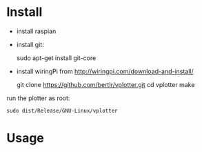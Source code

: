 # Install #

- install raspian
- install git:

    sudo apt-get install git-core


- install wiringPi from http://wiringpi.com/download-and-install/

    git clone https://github.com/bertlr/vplotter.git
    cd vplotter
    make

run the plotter as root:

    sudo dist/Release/GNU-Linux/vplotter
    

# Usage #


